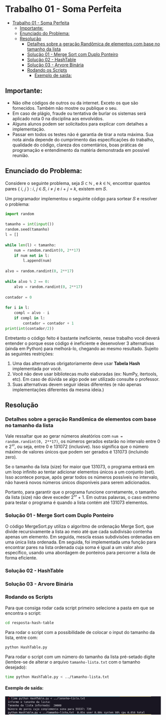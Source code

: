 # Trabalho 01 - Soma Perfeita

- [Trabalho 01 - Soma Perfeita](#trabalho-01---soma-perfeita)
  - [Importante:](#importante)
  - [Enunciado do Problema:](#enunciado-do-problema)
  - [Resolução](#resolução)
    - [Detalhes sobre a geração Randômica de elementos com base no tamanho da lista](#detalhes-sobre-a-geração-randômica-de-elementos-com-base-no-tamanho-da-lista)
    - [Solução 01 - Merge Sort com Duplo Ponteiro](#solução-01---merge-sort-com-duplo-ponteiro)
    - [Solução 02 - HashTable](#solução-02---hashtable)
    - [Solução 03 - Arvore Binária](#solução-03---arvore-binária)
    - [Rodando os Scripts](#rodando-os-scripts)
      - [Exemplo de saída:](#exemplo-de-saída)

## Importante:
- Não olhe códigos de outros ou da internet. Exceto os que são fornecidos. Também
não mostre ou publique o seu.
- Em caso de plágio, fraude ou tentativa de burlar os sistemas será aplicado nota 0 na
disciplina aos envolvidos.
- Alguns alunos podem ser solicitados para explicar com detalhes a implementação.
- Passar em todos os testes não é garantia de tirar a nota máxima. Sua nota ainda
depende do cumprimento das especificações do trabalho, qualidade do código,
clareza dos comentários, boas práticas de programação e entendimento da matéria
demonstrada em possível reunião.


## Enunciado do Problema: 

Considere o seguinte problema, seja 𝑆 ⊂ ℕ , e 𝑘 ∈ ℕ, encontrar quantos pares
{ 𝑖, 𝑗 } : 𝑖,   𝑗 ∈ 𝑆, 𝑖 ≠ 𝑗    e 𝑖 + 𝑗 = 𝑘, existem em 𝑆.

Um programador implementou o seguinte código para sortear 𝑆 e resolver o problema:

```python
import random

tamanho = int(input())
random.seed(tamanho)
l = []

while len(l) < tamanho:
    num = random.randint(0, 2**17)
    if num not in l:
        l.append(num)

alvo = random.randint(0, 2**17)

while alvo % 2 == 0:
    alvo = random.randint(0, 2**17)

contador = 0

for i in l:
    compl = alvo - i
    if compl in l:
        contador = contador + 1
print(int(contador/2))
```

Entretanto o código feito é bastante ineficiente, nesse trabalho você deverá entender o
porque esse código é ineficiente e desenvolver 3 alternativas (ainda em Python) para
melhorá-lo, chegando ao mesmo resultado. Sujeito às seguintes restrições:

1. Uma das alternativas obrigatoriamente deve usar **Tabela Hash** implementada por
você.
2. Você não deve usar bibliotecas muito elaboradas (ex: NumPy, itertools, etc). Em
caso de dúvida se algo pode ser utilizado consulte o professor.
3. Suas alternativas devem seguir ideias diferentes (e não apenas implementações
diferentes da mesma ideia.)


## Resolução 

### Detalhes sobre a geração Randômica de elementos com base no tamanho da lista

Vale ressaltar que ao gerar números aleatórios com ```num = random.randint(0, 2**17)```, os números gerados estarão no intervalo entre 0 e 2¹⁷, ou seja, entre 0 e 131072 (inclusive). Isso significa que o número máximo de valores únicos que podem ser gerados é 131073 (incluindo zero).

Se o tamanho da lista (size) for maior que 131073, o programa entrará em um loop infinito ao tentar adicionar elementos únicos a um conjunto (set). Isso acontece porque, após gerar todos os números possíveis no intervalo, não haverá novos números únicos disponíveis para serem adicionados.

Portanto, para garantir que o programa funcione corretamente, o tamanho da lista (size) não deve exceder 2¹⁷ + 1. Em outras palavras, o caso extremo para testar o programa é quando a lista contém até 131073 elementos.


### Solução 01 - Merge Sort com Duplo Ponteiro

O código MergeSort.py utiliza o algoritmo de ordenação Merge Sort, que divide recursivamente a lista ao meio até que cada subdivisão contenha apenas um elemento. Em seguida, mescla essas subdivisões ordenadas em uma única lista ordenada. Em seguida, foi implementada uma função para encontrar pares na lista ordenada cuja soma é igual a um valor alvo específico, usando uma abordagem de ponteiros para percorrer a lista de forma eficiente.



### Solução 02 - HashTable

### Solução 03 - Arvore Binária

### Rodando os Scripts

Para que consiga rodar cada script primeiro selecione a pasta em que se encontra o script:

```bash
cd resposta-hash-table
```

Para rodar o script com a possibilidade de colocar o input do tamanho da lista, entre com:
```bash
python HashTable.py
```

Para rodar o script com um número do tamanho da lista pré-setado digite (lembre-se de alterar o arquivo `tamanho-lista.txt` com o tamanho desejado):

```bash
time python HashTable.py < ../tamanho-lista.txt
```


#### Exemplo de saída:

<img alt="foto exemplo resposta" src="imgs/img.png" />